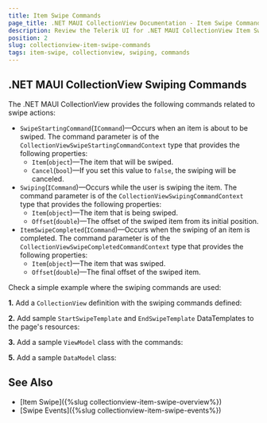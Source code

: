 ```yaml
---
title: Item Swipe Commands
page_title: .NET MAUI CollectionView Documentation - Item Swipe Commands
description: Review the Telerik UI for .NET MAUI CollectionView Item Swipe Commands.
position: 2
slug: collectionview-item-swipe-commands
tags: item-swipe, collectionview, swiping, commands
---
```


## .NET MAUI CollectionView Swiping Commands

The .NET MAUI CollectionView provides the following commands related to swipe actions:

- `SwipeStartingCommand`(`ICommand`)&mdash;Occurs when an item is about to be swiped. The command parameter is of the `CollectionViewSwipeStartingCommandContext` type that provides the following properties:
  - `Item`(`object`)&mdash;The item that will be swiped.
  - `Cancel`(`bool`)&mdash;If you set this value to `false`, the swiping will be canceled.
- `Swiping`(`ICommand`)&mdash;Occurs while the user is swiping the item. The command parameter is of the `CollectionViewSwipingCommandContext` type that provides the following properties:
  - `Item`(`object`)&mdash;The item that is being swiped.
  - `Offset`(`double`)&mdash;The offset of the swiped item from its initial position.
- `ItemSwipeCompleted`(`ICommand`)&mdash;Occurs when the swiping of an item is completed. The command parameter is of the `CollectionViewSwipeCompletedCommandContext` type that provides the following properties:
  - `Item`(`object`)&mdash;The item that was swiped.
  - `Offset`(`double`)&mdash;The final offset of the swiped item.

Check a simple example where the swiping commands are used:

**1.** Add a `CollectionView` definition with the swiping commands defined:

<snippet id='collectionview-item-swipe-commands' />

**2.** Add sample `StartSwipeTemplate` and `EndSwipeTemplate` DataTemplates to the page's resources:

<snippet id='collectionview-item-swipe-commands-resources' />

**3.** Add a sample `ViewModel` class with the commands:

<snippet id='collectionview-itemswipe-commands-viewmodel' />

**5.** Add a sample `DataModel` class:

<snippet id='collectionview-itemswipe-datamodel' />

## See Also

- [Item Swipe]({%slug collectionview-item-swipe-overview%})
- [Swipe Events]({%slug collectionview-item-swipe-events%})
